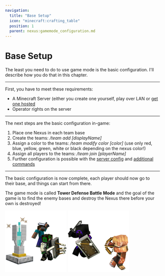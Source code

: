 ```yaml
---
navigation:
  title: "Base Setup"
  icon: "minecraft:crafting_table"
  position: 1
  parent: nexus:gamemode_configuration.md
---
```


# Base Setup

The least you need to do to use game mode is the basic configuration. 
I'll describe how you do that in this chapter. 

-----

First, you have to meet these requirements: 

- A Minecraft Server (either you create one yourself, play over LAN or [get one hosted](../bugs_feedback/server.md) 
- Operator rights on the server

-----

The next steps are the basic configuration in-game: 

1. Place one Nexus in each team base 
2. Create the teams: *<Color id="dark_aqua">/team add <team> [displayName]</Color>* 
3. Assign a color to the teams: *<Color id="dark_aqua">/team modify <team> color [color] </Color>*
(use only red, blue, yellow, green, white or black depending on the nexus color!)  
4. Assign all players to the teams: *<Color id="dark_aqua">/team join <team> [playerName]</Color>* 
5. Further configuration is possible with the [server config](./server_config_options.md) and [additional commands](./additional_configuration.md)

-----

The basic configuration is now complete, each player should now go to their base, and things can start from there. 

The game mode is called __Tower Defense Battle Mode__ and the goal of the game is to find the enemy bases and destroy the Nexus there before your own is destroyed!

![](nexus_defense.png) ![](nexus_attack.png)

